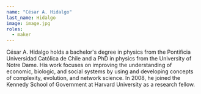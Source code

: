 ```yaml
---
name: "César A. Hidalgo"
last_name: Hidalgo
image: image.jpg
roles:
  - maker
---
```

César A. Hidalgo holds a bachelor's degree in physics from the Pontificia Universidad Católica de Chile and a PhD in physics from the University of Notre Dame. His work focuses on improving the understanding of economic, biologic, and social systems by using and developing concepts of complexity, evolution, and network science. In 2008, he joined the Kennedy School of Government at Harvard University as a research fellow.
